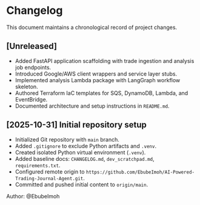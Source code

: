 # Changelog

This document maintains a chronological record of project changes.

## [Unreleased]
- Added FastAPI application scaffolding with trade ingestion and analysis job endpoints.
- Introduced Google/AWS client wrappers and service layer stubs.
- Implemented analysis Lambda package with LangGraph workflow skeleton.
- Authored Terraform IaC templates for SQS, DynamoDB, Lambda, and EventBridge.
- Documented architecture and setup instructions in `README.md`.

## [2025-10-31] Initial repository setup
- Initialized Git repository with `main` branch.
- Added `.gitignore` to exclude Python artifacts and `.venv`.
- Created isolated Python virtual environment (`.venv`).
- Added baseline docs: `CHANGELOG.md`, `dev_scratchpad.md`, `requirements.txt`.
- Configured remote origin to `https://github.com/EbubeImoh/AI-Powered-Trading-Journal-Agent.git`.
- Committed and pushed initial content to `origin/main`.

Author: @EbubeImoh
